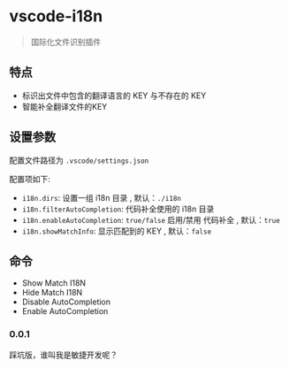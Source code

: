 # vscode-i18n 

> 国际化文件识别插件

## 特点

- 标识出文件中包含的翻译语言的 KEY 与不存在的 KEY
- 智能补全翻译文件的KEY

## 设置参数

配置文件路径为 `.vscode/settings.json`

配置项如下:

* `i18n.dirs`: 设置一组 i18n 目录 , 默认：`./i18n`
* `i18n.filterAutoCompletion`: 代码补全使用的 i18n 目录
* `i18n.enableAutoCompletion`: `true/false` 启用/禁用 代码补全 , 默认：`true`
* `i18n.showMatchInfo`: 显示匹配到的 KEY , 默认：`false`

## 命令

* Show Match I18N
* Hide Match I18N
* Disable AutoCompletion
* Enable AutoCompletion


### 0.0.1

踩坑版，谁叫我是敏捷开发呢？